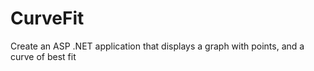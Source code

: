 # CurveFit
Create an ASP .NET application that displays a graph with points, and a curve of best fit
